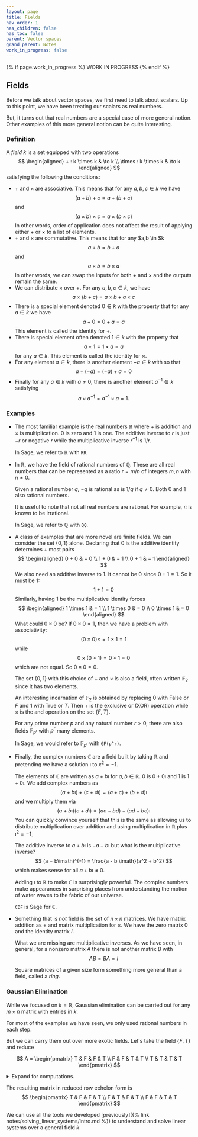 ```yaml
---
layout: page
title: Fields
nav_order: 1
has_children: false
has_toc: false
parent: Vector spaces
grand_parent: Notes
work_in_progress: false
---
```


{% if page.work_in_progress %}
    WORK IN PROGRESS
{% endif %}

## Fields 

Before we talk about vector spaces, we first need to talk about scalars. Up to 
this point, we have been treating our scalars as real numbers. 

But, it turns out that real numbers are a special case of more general notion. 
Other examples of this more general notion can be quite interesting. 

### Definition 

A _field_ $k$ is a set equipped with two operations 
$$
    \begin{aligned}
        + : k \times k & \to k \\ 
        \times : k \times k & \to k 
    \end{aligned}
$$
satisfying the following the conditions:
- $+$ and $\times$ are associative. This means that for any 
$a,b,c \in k$ we have 
$$
    (a + b) + c = a + (b + c)
$$
and 
$$
    (a \times b) \times c = a \times (b \times c)
$$
In other words, order of application does not affect the result of 
applying either $+$ or $\times$ to a list of elements. 
- $+$ and $\times$ are commutative. This means that for any $a,b \in $k
$$
    a + b = b + a
$$
and 
$$
    a \times b = b \times a
$$
In other words, we can swap the inputs for both $+$ and $\times$ 
and the outputs remain the same. 
- We can distribute $\times$ over $+$. For any $a,b,c \in k$, we have 
$$
    a \times (b + c) = a \times b + a \times c 
$$
- There is a special element denoted $0 \in k$ with the property that 
for any $a \in k$ we have
$$
    a + 0 = 0 + a = a
$$
This element is called the identity for $+$. 
- There is special element often denoted $1 \in k$ with the property that 
$$
    a \times 1 = 1 \times a = a
$$
for any $a \in k$. This element is called the identity for $\times$. 
- For any element $a \in k$, there is another element $-a \in k$ with 
so that 
$$
    a + (-a) = (-a) + a = 0 
$$
- Finally for any $a \in k$ with $a \neq 0$, there is another element 
$a^{-1} \in k$ satisfying 
$$
    a \times a^{-1} = a^{-1} \times a = 1. 
$$

### Examples 

- The most familiar example is the real numbers $\mathbb{R}$ where $+$ is 
addition and $\times$ is multiplication. $0$ is zero and $1$ is one. The 
additive inverse to $r$ is just $-r$ or negative $r$ while the multiplicative 
inverse $r^{-1}$ is $1/r$. 

    In Sage, we refer to $\mathbb{R}$ with `RR`. 

- In $\mathbb{R}$, we have the field of rational numbers of $\mathbb{Q}$. 
These are all real numbers that can be represented as a ratio $r = m/n$ of 
integers $m,n$ with $n \neq 0$. 

    Given a rational number $q$, $-q$ is rational as is $1/q$ if $q \neq 0$. 
    Both $0$ and $1$ also rational numbers. 

    It is useful to note that not all real numbers are rational. For example, 
    $\pi$ is known to be irrational. 

    In Sage, we refer to $\mathbb{Q}$ with `QQ`. 

- A class of examples that are more novel are finite fields. We can consider 
the set $\lbrace 0,1 \rbrace$ alone. Declaring that $0$ is the additive 
identity determines $+$ most pairs
$$
    \begin{aligned} 
        0 + 0 & = 0 \\
        1 + 0 & = 1 \\
        0 + 1 & = 1 
    \end{aligned}
$$
We also need an additive inverse to $1$. It cannot be $0$ since $0 + 1 = 1$. 
So it must be $1$: 
$$
    1 + 1 = 0 
$$
Similarly, having $1$ be the multiplicative identity forces 
$$
    \begin{aligned} 
        1 \times 1 & = 1 \\
        1 \times 0 & = 0 \\
        0 \times 1 & = 0 
    \end{aligned}
$$
What could $0 \times 0$ be? If $0 \times 0 = 1$, then we have a problem with 
associativity:
$$
    (0 \times 0) \times = 1 \times 1 = 1
$$
while 
$$
    0 \times (0 \times 1) = 0 \times 1 = 0
$$
which are not equal. So $0 \times 0 = 0$. 

    The set $\lbrace 0,1 \rbrace$ with this choice of $+$ and $\times$ is also a field, 
    often written $\mathbb{F}_2$ since it has two elements. 

    An interesting incarnation of $\mathbb{F}_2$ is obtained by replacing $0$ with False or $F$ 
    and $1$ with True or $T$. Then $+$ is the exclusive or (XOR) operation while $\times$ is 
    the and operation on the set $\lbrace F, T \rbrace$. 

    For any prime number $p$ and any natural number $r > 0$, there are also fields 
    $\mathbb{F}_{p^r}$ with $p^r$ many elements. 

    In Sage, we would refer to $\mathbb{F}_{p^r}$ with `GF(p^r)`. 

- Finally, the complex numbers $\mathbb{C}$ are a field built by taking $\mathbb{R}$ and 
pretending we have a solution $\imath$ to $x^2 = -1$.  

    The elements of $\mathbb{C}$ are written as $a + b \imath$ for $a, b \in \mathbb{R}$. 
    $0$ is $0 + 0 \imath$ and $1$ is $1 + 0 \imath$. We add complex numbers as 
    $$
        (a + b \imath ) + (c + d\imath) = (a+c) + (b+d) \imath 
    $$
    and we multiply them via 
    $$
        (a + b \imath ) (c + d\imath) = (ac - bd) + (ad + bc) \imath
    $$
    You can quickly convince yourself that this is the same as allowing us to distribute multiplication 
    over addition and using multiplication in $\mathbb{R}$ plus $\imath^2 = -1$.

    The additive inverse to $a + b \imath$ is $-a - b\imath$ but what is the multiplicative 
    inverse? 
    $$
        (a + b\imath)^{-1} = \frac{a - b \imath}{a^2 + b^2}
    $$
    which makes sense for all $a + b\imath \neq 0$. 

    Adding $\imath$ to $\mathbb{R}$ to make $\mathbb{C}$ is surprisingly powerful. The complex 
    numbers make appearances in surprising places from understanding the motion of water waves to 
    the fabric of our universe. 

    `CDF` is Sage for $\mathbb{C}$. 

- Something that is _not_ field is the set of $n \times n$ matrices. We have matrix addition as 
$+$ and matrix multiplication for $\times$. We have the zero matrix $0$ and the identity matrix $I$. 

    What we are missing are multiplicative inverses. As we have seen, in general, for a nonzero matrix $A$ 
    there is not another matrix $B$ with 
    $$
        AB = BA = I
    $$

    Square matrices of a given size form something more general than a field, called a _ring_. 

### Gaussian Elimination 

While we focused on $k = \mathbb{R}$, Gaussian elimination can be carried out for any $m \times n$ 
matrix with entries in $k$. 

For most of the examples we have seen, we only used rational numbers in each step. 

But we can carry them out over more exotic fields. Let's take the field $\{F,T\}$ and reduce 

$$
    A = 
    \begin{pmatrix}
        T & F & F & T \\
        F & F & T & T \\
        T & T & T & T
    \end{pmatrix}
$$

<details>
<summary>
Expand for computations. 
</summary>

Notice first that addition and subtract are the same thing in this field and we cannot scale by anything unless 
it is $F$, ie $0$. This, in fact, simplifies the game. 

To eliminate the $T$ in $a_{1,3}$ we add $\mathbf{R}_1$ to $\mathbf{R}_3$ gives 
$$
    \begin{pmatrix}
        T & F & F & T \\
        F & F & T & T \\
        F & T & T & F
    \end{pmatrix}
$$

Now, we have finished the first column and we turn to the second. We can swap $\mathbf{R}_2$ and $\mathbf{R}_3$ to 
get
$$
    \begin{pmatrix}
        T & F & F & T \\
        F & T & T & F \\
        F & F & T & T 
    \end{pmatrix}
$$

Finally, to arrive at reduced row echelon form, we want to convert $a_{3,2}$ to a $F$. We add $\mathbf{R}_3$ to 
$\mathbf{R}_2$. 
$$
    \begin{pmatrix}
        T & F & F & T \\
        F & T & F & T \\
        F & F & T & T 
    \end{pmatrix}
$$

</details>

The resulting matrix in reduced row echelon form is 
$$
    \begin{pmatrix}
        T & F & F & T \\
        F & T & F & T \\
        F & F & T & T 
    \end{pmatrix}
$$

We can use all the tools we developed [previously]({% link notes/solving_linear_systems/intro.md %}) to understand 
and solve linear systems over a general field $k$. 